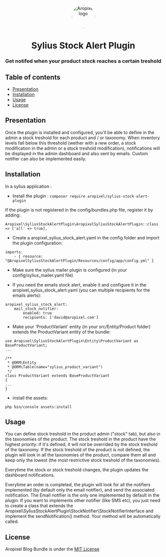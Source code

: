 <p align="center">
  <a href="http://www.aropixel.com/">
    <img src="https://avatars1.githubusercontent.com/u/14820816?s=200&v=4" alt="Aropixel logo" width="75" height="75" style="border-radius:100px">
  </a>
</p>

<h1 align="center">Sylius Stock Alert Plugin</h1>
<h3 align="center">Get notifed when your product stock reaches a certain treshold</h3>


## Table of contents

- [Presentation](#presentation)
- [Installation](#installation)
- [Usage](#usage)
- [License](#license)


## Presentation


Once the plugin is installed and configured, you'll be able to define in the admin a stock treshold for each product and / or taxonomy.
When inventory levels fall below this threshold (wether with a new order, a stock modification in the admin or a stock treshold modification), notifications will be displayed in the admin dashboard and also sent by emails. 
Custom notifier can
also be implemented easily.


## Installation

In a sylius application :

- Install the plugin : 
`composer require aropixel/sylius-stock-alert-plugin`

If the plugin is not registered in the config/bundles.php file, register it by adding:
```
Aropixel\SyliusStockAlertPlugin\AropixelSyliusStockAlertPlugin::class => ['all' => true],
```

- Create a aropixel_sylius_stock_alert.yaml in the config folder and import the plugin configuration:

```
imports:
    - { resource: "@AropixelSyliusStockAlertPlugin/Resources/config/app/config.yml" }
```

- Make sure the sylius mailer plugin is configured (in your config/sylius_mailer.yaml file)

- If you need the emails stock alert, enable it and configure it in the aropixel_sylius_stock_alert.yaml (you can multiple recipients for the emails alerts): 

```
aropixel_sylius_stock_alert:
    mail_stock_notifier:
        enabled: true
        recipients: ['david@aropixel.com']
```

- Make your 'ProductVariant' entity (in your src/Entity/Product folder) extends the ProductVariant entity of the bundle:

```
use Aropixel\SyliusStockAlertPlugin\Entity\ProductVariant as BaseProductVariant;
...

/**
 * @ORM\Entity
 * @ORM\Table(name="sylius_product_variant")
 */
class ProductVariant extends BaseProductVariant
{
...
}

```

- install the assets: 

```php bin/console assets:install```


## Usage

You can define stock treshold in the product admin ("stock" tab), but also in the taxonomies of the product. The stock treshold in the product have
the highest priority: if it's defined, it will not be overrided by the stock treshold of the taxonomy. If the stock
treshold of the product is not defined, the plugin will look in all the taxonomies of the product, compare them all and keep only the 
lowest (the most restrictive stock treshold of the taxonomies).

Everytime the stock or stock treshold changes, the plugin updates the dashboard notifications.

Everytime an order is completed, the plugin will look for all the notifiers implemented (by default only the email notifier), and send the
associated notification. The Email notifier is the only one implemented by default in the plugin. If you want to implements
other notifier (like SMS etc), you just need to create a class that extends the Aropixel\SyliusStockAlertPlugin\StockNotifier\StockNotifierInterface
and implement the sendNotification() method. Your method will be automatically called.
 
## License
Aropixel Blog Bundle is under the [MIT License](LICENSE)
